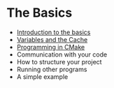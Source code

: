# The Basics

- [Introduction to the basics](./basics/intro.md)
- [Variables and the Cache](./basics/variables-cache.md)
- [Programming in CMake](./basics/programming.md)
- Communication with your code
- How to structure your project
- Running other programs
- A simple example